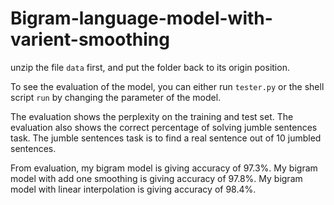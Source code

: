 # Bigram-language-model-with-varient-smoothing

unzip the file ```data``` first, and put the folder back to its origin position. 

To see the evaluation of the model, you can either run ```tester.py``` or the shell script ```run``` by changing the parameter of the model. 

The evaluation shows the perplexity on the training and test set. 
The evaluation also shows the correct percentage of solving jumble sentences task. The jumble sentences task is to find a real sentence out of 10 jumbled sentences. 

From evaluation, my bigram model is giving accuracy of 97.3%. My bigram model with add one smoothing is giving accuracy of 97.8%. My bigram model with linear interpolation is giving accuracy of 98.4%.
